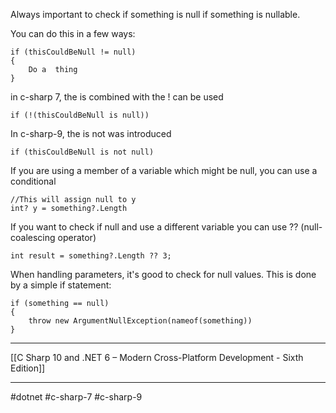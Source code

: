 Always important to check if something is null if something is nullable.

You can do this in a few ways:

```
if (thisCouldBeNull != null)
{
	Do a  thing
}
```


in c-sharp 7, the is combined with the ! can be used

```
if (!(thisCouldBeNull is null))
```


In c-sharp-9, the is not was introduced
```
if (thisCouldBeNull is not null)
```

If you are using a member of a variable which might be null, you can use a conditional

```
//This will assign null to y
int? y = something?.Length
```

If you want to check if null and use a different variable you can use ?? (null-coalescing operator)

```
int result = something?.Length ?? 3;
```

When handling parameters, it's good to check for null values. This is done by a simple if statement:

```
if (something == null)
{
	throw new ArgumentNullException(nameof(something))
}
```

---
[[C Sharp 10 and .NET 6 – Modern Cross-Platform Development - Sixth Edition]]

---
#dotnet #c-sharp-7 #c-sharp-9 